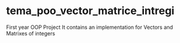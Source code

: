 # tema_poo_vector_matrice_intregi

First year OOP Project
It contains an implementation for Vectors and Matrixes of integers
